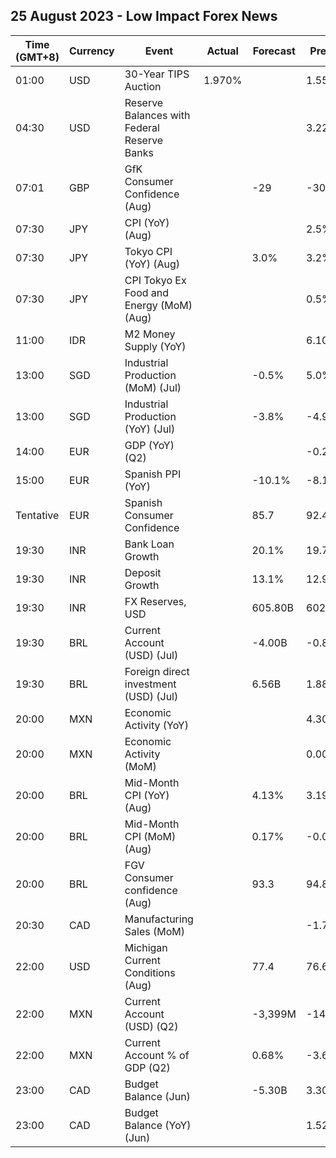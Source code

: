 ## 25 August 2023 - Low Impact Forex News

| Time (GMT+8) | Currency | Event | Actual | Forecast | Previous |
|------|----------|-------|--------|----------|----------|
| 01:00 | USD | 30-Year TIPS Auction | 1.970% |  | 1.550% |
| 04:30 | USD | Reserve Balances with Federal Reserve Banks |  |  | 3.229T |
| 07:01 | GBP | GfK Consumer Confidence (Aug) |  | -29 | -30 |
| 07:30 | JPY | CPI (YoY) (Aug) |  |  | 2.5% |
| 07:30 | JPY | Tokyo CPI (YoY) (Aug) |  | 3.0% | 3.2% |
| 07:30 | JPY | CPI Tokyo Ex Food and Energy (MoM) (Aug) |  |  | 0.5% |
| 11:00 | IDR | M2 Money Supply (YoY) |  |  | 6.10% |
| 13:00 | SGD | Industrial Production (MoM) (Jul) |  | -0.5% | 5.0% |
| 13:00 | SGD | Industrial Production (YoY) (Jul) |  | -3.8% | -4.9% |
| 14:00 | EUR | GDP (YoY) (Q2) |  |  | -0.20% |
| 15:00 | EUR | Spanish PPI (YoY) |  | -10.1% | -8.1% |
| Tentative | EUR | Spanish Consumer Confidence |  | 85.7 | 92.4 |
| 19:30 | INR | Bank Loan Growth |  | 20.1% | 19.7% |
| 19:30 | INR | Deposit Growth |  | 13.1% | 12.9% |
| 19:30 | INR | FX Reserves, USD |  | 605.80B | 602.16B |
| 19:30 | BRL | Current Account (USD) (Jul) |  | -4.00B | -0.84B |
| 19:30 | BRL | Foreign direct investment (USD) (Jul) |  | 6.56B | 1.88B |
| 20:00 | MXN | Economic Activity (YoY) |  |  | 4.30% |
| 20:00 | MXN | Economic Activity (MoM) |  |  | 0.00% |
| 20:00 | BRL | Mid-Month CPI (YoY) (Aug) |  | 4.13% | 3.19% |
| 20:00 | BRL | Mid-Month CPI (MoM) (Aug) |  | 0.17% | -0.07% |
| 20:00 | BRL | FGV Consumer confidence (Aug) |  | 93.3 | 94.8 |
| 20:30 | CAD | Manufacturing Sales (MoM) |  |  | -1.7% |
| 22:00 | USD | Michigan Current Conditions (Aug) |  | 77.4 | 76.6 |
| 22:00 | MXN | Current Account (USD) (Q2) |  | -3,399M | -14,282M |
| 22:00 | MXN | Current Account % of GDP (Q2) |  | 0.68% | -3.60% |
| 23:00 | CAD | Budget Balance (Jun) |  | -5.30B | 3.30B |
| 23:00 | CAD | Budget Balance (YoY) (Jun) |  |  | 1.52B |
